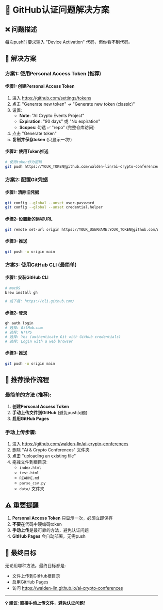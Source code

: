 # 🔐 GitHub认证问题解决方案

## ❌ 问题描述
每次push时要求输入 "Device Activation" 代码，但你看不到代码。

## 🎯 解决方案

### 方案1: 使用Personal Access Token (推荐)

#### 步骤1: 创建Personal Access Token
1. 进入 https://github.com/settings/tokens
2. 点击 "Generate new token" → "Generate new token (classic)"
3. 设置:
   - **Note**: "AI Crypto Events Project"
   - **Expiration**: "90 days" 或 "No expiration"
   - **Scopes**: 勾选 ✅ "repo" (完整仓库访问)
4. 点击 "Generate token"
5. **复制并保存token** (只显示一次!)

#### 步骤2: 使用Token推送
```bash
# 使用token作为密码
git push https://YOUR_TOKEN@github.com/walden-lin/ai-crypto-conferences.git main
```

### 方案2: 配置Git凭据

#### 步骤1: 清除旧凭据
```bash
git config --global --unset user.password
git config --global --unset credential.helper
```

#### 步骤2: 设置新的远程URL
```bash
git remote set-url origin https://YOUR_USERNAME:YOUR_TOKEN@github.com/walden-lin/ai-crypto-conferences.git
```

#### 步骤3: 推送
```bash
git push -u origin main
```

### 方案3: 使用GitHub CLI (最简单)

#### 步骤1: 安装GitHub CLI
```bash
# macOS
brew install gh

# 或下载: https://cli.github.com/
```

#### 步骤2: 登录
```bash
gh auth login
# 选择: GitHub.com
# 选择: HTTPS
# 选择: Yes (authenticate Git with GitHub credentials)
# 选择: Login with a web browser
```

#### 步骤3: 推送
```bash
git push -u origin main
```

## 🚀 推荐操作流程

### 最简单的方法 (推荐):
1. **创建Personal Access Token**
2. **手动上传文件到GitHub** (避免push问题)
3. **启用GitHub Pages**

### 手动上传步骤:
1. 进入 https://github.com/walden-lin/ai-crypto-conferences
2. 删除 "Ai & Crypto Conferences" 文件夹
3. 点击 "uploading an existing file"
4. 拖拽文件到根目录:
   - `index.html`
   - `test.html` 
   - `README.md`
   - `parse_csv.py`
   - `data/` 文件夹

## ⚠️ 重要提醒

1. **Personal Access Token** 只显示一次，必须立即保存
2. **不要**在代码中硬编码token
3. **手动上传**是最可靠的方法，避免认证问题
4. **GitHub Pages** 会自动部署，无需push

## 🎯 最终目标

无论用哪种方法，最终目标都是:
- 文件上传到GitHub根目录
- 启用GitHub Pages
- 访问 https://walden-lin.github.io/ai-crypto-conferences

---
**💡 建议: 直接手动上传文件，避免认证问题!**
